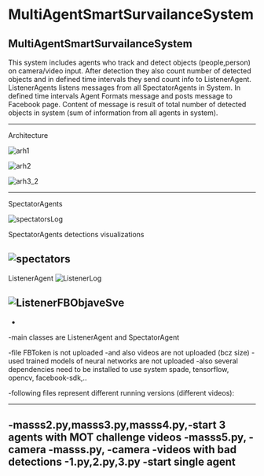 # MultiAgentSmartSurvailanceSystem
MultiAgentSmartSurvailanceSystem
------------------------------------------------------------------------------------------------------------------------------

This system includes agents who track and detect objects (people,person) on camera/video input. 
After detection they also count number of detected objects and in defined time intervals they send count info to ListenerAgent. 
ListenerAgents listens messages from all SpectatorAgents in System. In defined time intervals Agent Formats message and posts message to Facebook page. Content of message is result of total number of detected objects in system (sum of information from all agents in system).

------------------------------------------------------------------------------------------------------------------------------
Architecture

![arh1](https://user-images.githubusercontent.com/26230313/73700647-64c14980-46e7-11ea-8819-a1b09a42df42.png)

![arh2](https://user-images.githubusercontent.com/26230313/73700651-6be85780-46e7-11ea-83b6-7182a3113d03.png)

![arh3_2](https://user-images.githubusercontent.com/26230313/73700663-76a2ec80-46e7-11ea-8a1b-6a58978b29f9.png)

------------------------------------------------------------------------------------------------------------------------------
SpectatorAgents

![spectatorsLog](https://user-images.githubusercontent.com/26230313/73700511-0ac08400-46e7-11ea-94e4-bc817cb6578f.png)

SpectatorAgents detections visualizations

![spectators](https://user-images.githubusercontent.com/26230313/73700523-14e28280-46e7-11ea-98dd-9f100db35d98.png)
-----------------------------------------------------------------------------------------------------------------------------
ListenerAgent
![ListenerLog](https://user-images.githubusercontent.com/26230313/73700447-dd73d600-46e6-11ea-9cc4-f27918604b52.png)

![ListenerFBObjaveSve](https://user-images.githubusercontent.com/26230313/73700402-c2a16180-46e6-11ea-9013-fb13cfe3c115.png)
-----------------------------------------------------------------------------------------------------------------------------
-
-main classes are ListenerAgent and SpectatorAgent

-file FBToken is not uploaded
-and also videos are not uploaded (bcz size)
-used trained models of neural networks are not uploaded
-also several dependencies need to be installed to use system spade, tensorflow, opencv, facebook-sdk,..

-following files represent different running versions (different videos):

--------------------------------------------------------------------------------------
-masss2.py,masss3.py,masss4.py,-start 3 agents with MOT challenge videos
-masss5.py, -camera
-masss.py, -camera -videos with bad detections
-1.py,2.py,3.py -start single agent
-------------------------------------------------------------------------------------------------------------------------------
